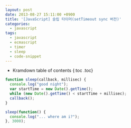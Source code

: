 ```yaml
---
layout: post
date: 2013-08-27 15:11:00 +0900
title: '[JavaScript] 슬립 타이머(setTimeout sync 버전)'
categories:
  - javascript
tags:
  - javascript
  - ecmascript
  - timer
  - sleep
  - code-snippet
---
```


* Kramdown table of contents
{:toc .toc}


```js
function sleep(callback, millisec) {
  console.log("good night");
  var startTime = new Date().getTime();
  while (new Date().getTime() < startTime + millisec);
  callback();
}

sleep(function() {
  console.log("... where am i?");
}, 3000);
```
